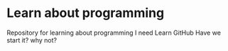 # Learn about programming
Repository for learning about programming
I need Learn GitHub
Have we start it?
why not?
